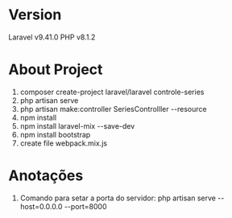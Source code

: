 # Version
Laravel v9.41.0
PHP v8.1.2

# About Project
1. composer create-project laravel/laravel controle-series
2. php artisan serve
3. php artisan make:controller SeriesControlller --resource
4. npm install
5. npm install laravel-mix --save-dev
6. npm install bootstrap
7. create file webpack.mix.js


# Anotações
1. Comando para setar a porta do servidor:
php artisan serve --host=0.0.0.0 --port=8000


 
